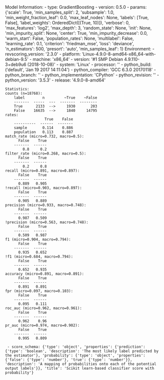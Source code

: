 Model Information:
	 - type: GradientBoosting
	 - version: 0.5.0
	 - params: {'scale': True, 'min_samples_split': 2, 'subsample': 1.0, 'min_weight_fraction_leaf': 0.0, 'max_leaf_nodes': None, 'labels': [True, False], 'label_weights': OrderedDict([(True, 10)]), 'verbose': 0, 'max_features': 'log2', 'max_depth': 3, 'random_state': None, 'init': None, 'min_impurity_split': None, 'center': True, 'min_impurity_decrease': 0.0, 'warm_start': False, 'population_rates': None, 'multilabel': False, 'learning_rate': 0.1, 'criterion': 'friedman_mse', 'loss': 'deviance', 'n_estimators': 500, 'presort': 'auto', 'min_samples_leaf': 1}
	Environment:
	 - revscoring_version: '2.3.0'
	 - platform: 'Linux-4.9.0-8-amd64-x86_64-with-debian-9.5'
	 - machine: 'x86_64'
	 - version: '#1 SMP Debian 4.9.110-3+deb9u6 (2018-10-08)'
	 - system: 'Linux'
	 - processor: ''
	 - python_build: ('default', 'Jan 19 2017 14:11:04')
	 - python_compiler: 'GCC 6.3.0 20170118'
	 - python_branch: ''
	 - python_implementation: 'CPython'
	 - python_revision: ''
	 - python_version: '3.5.3'
	 - release: '4.9.0-8-amd64'
	
	Statistics:
	counts (n=18768):
		label        n         ~True    ~False
		-------  -----  ---  -------  --------
		True      2133  -->     1930       203
		False    16635  -->     1840     14795
	rates:
		              True    False
		----------  ------  -------
		sample       0.114    0.886
		population   0.113    0.887
	match_rate (micro=0.732, macro=0.5):
		  False    True
		-------  ------
		    0.8     0.2
	filter_rate (micro=0.268, macro=0.5):
		  False    True
		-------  ------
		    0.2     0.8
	recall (micro=0.891, macro=0.897):
		  False    True
		-------  ------
		  0.889   0.905
	!recall (micro=0.903, macro=0.897):
		  False    True
		-------  ------
		  0.905   0.889
	precision (micro=0.933, macro=0.748):
		  False    True
		-------  ------
		  0.987   0.509
	!precision (micro=0.563, macro=0.748):
		  False    True
		-------  ------
		  0.509   0.987
	f1 (micro=0.904, macro=0.794):
		  False    True
		-------  ------
		  0.935   0.652
	!f1 (micro=0.684, macro=0.794):
		  False    True
		-------  ------
		  0.652   0.935
	accuracy (micro=0.891, macro=0.891):
		  False    True
		-------  ------
		  0.891   0.891
	fpr (micro=0.097, macro=0.103):
		  False    True
		-------  ------
		  0.095   0.111
	roc_auc (micro=0.962, macro=0.961):
		  False    True
		-------  ------
		  0.962    0.96
	pr_auc (micro=0.974, macro=0.902):
		  False    True
		-------  ------
		  0.995   0.809
	
	 - score_schema: {'type': 'object', 'properties': {'prediction': {'type': 'boolean', 'description': 'The most likely label predicted by the estimator'}, 'probability': {'type': 'object', 'properties': {'false': {'type': 'number'}, 'true': {'type': 'number'}}, 'description': 'A mapping of probabilities onto each of the potential output labels'}}, 'title': 'Scikit learn-based classifier score with probability'}

